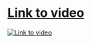 # [Link to video](https://www.youtube.com/watch?v=pWdqixYjT7k)
[![Link to video](https://i.imgur.com/TvyWzvt.png)](https://www.youtube.com/watch?v=pWdqixYjT7k)
